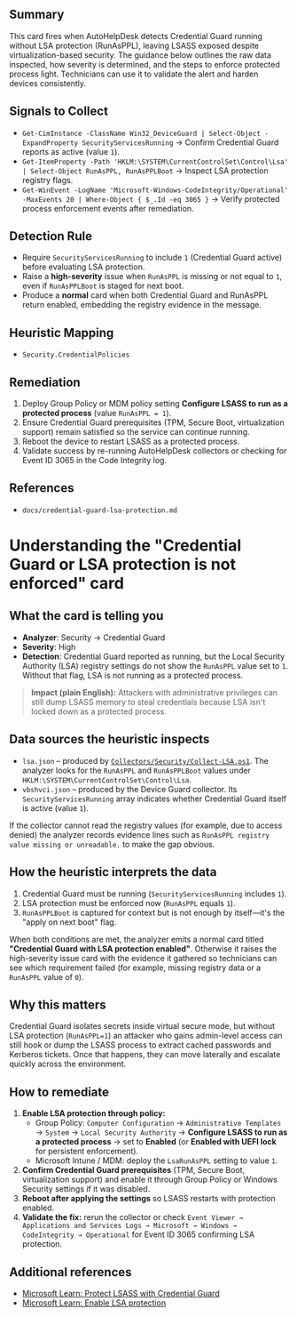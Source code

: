 ## Summary
This card fires when AutoHelpDesk detects Credential Guard running without LSA protection (RunAsPPL), leaving LSASS exposed despite virtualization-based security. The guidance below outlines the raw data inspected, how severity is determined, and the steps to enforce protected process light. Technicians can use it to validate the alert and harden devices consistently.

## Signals to Collect
- `Get-CimInstance -ClassName Win32_DeviceGuard | Select-Object -ExpandProperty SecurityServicesRunning` → Confirm Credential Guard reports as active (value `1`).
- `Get-ItemProperty -Path 'HKLM:\SYSTEM\CurrentControlSet\Control\Lsa' | Select-Object RunAsPPL, RunAsPPLBoot` → Inspect LSA protection registry flags.
- `Get-WinEvent -LogName 'Microsoft-Windows-CodeIntegrity/Operational' -MaxEvents 20 | Where-Object { $_.Id -eq 3065 }` → Verify protected process enforcement events after remediation.

## Detection Rule
- Require `SecurityServicesRunning` to include `1` (Credential Guard active) before evaluating LSA protection.
- Raise a **high-severity** issue when `RunAsPPL` is missing or not equal to `1`, even if `RunAsPPLBoot` is staged for next boot.
- Produce a **normal** card when both Credential Guard and RunAsPPL return enabled, embedding the registry evidence in the message.

## Heuristic Mapping
- `Security.CredentialPolicies`

## Remediation
1. Deploy Group Policy or MDM policy setting **Configure LSASS to run as a protected process** (value `RunAsPPL = 1`).
2. Ensure Credential Guard prerequisites (TPM, Secure Boot, virtualization support) remain satisfied so the service can continue running.
3. Reboot the device to restart LSASS as a protected process.
4. Validate success by re-running AutoHelpDesk collectors or checking for Event ID 3065 in the Code Integrity log.

## References
- `docs/credential-guard-lsa-protection.md`

# Understanding the "Credential Guard or LSA protection is not enforced" card

## What the card is telling you
- **Analyzer**: Security → Credential Guard
- **Severity**: High
- **Detection**: Credential Guard reported as running, but the Local Security Authority (LSA) registry settings do not show the `RunAsPPL` value set to `1`. Without that flag, LSA is not running as a protected process.

> **Impact (plain English):** Attackers with administrative privileges can still dump LSASS memory to steal credentials because LSA isn't locked down as a protected process.

## Data sources the heuristic inspects
- `lsa.json` – produced by [`Collectors/Security/Collect-LSA.ps1`](../Collectors/Security/Collect-LSA.ps1). The analyzer looks for the `RunAsPPL` and `RunAsPPLBoot` values under `HKLM:\SYSTEM\CurrentControlSet\Control\Lsa`.
- `vbshvci.json` – produced by the Device Guard collector. Its `SecurityServicesRunning` array indicates whether Credential Guard itself is active (value `1`).

If the collector cannot read the registry values (for example, due to access denied) the analyzer records evidence lines such as `RunAsPPL registry value missing or unreadable.` to make the gap obvious.

## How the heuristic interprets the data
1. Credential Guard must be running (`SecurityServicesRunning` includes `1`).
2. LSA protection must be enforced now (`RunAsPPL` equals `1`).
3. `RunAsPPLBoot` is captured for context but is not enough by itself—it's the "apply on next boot" flag.

When both conditions are met, the analyzer emits a normal card titled **"Credential Guard with LSA protection enabled"**. Otherwise it raises the high-severity issue card with the evidence it gathered so technicians can see which requirement failed (for example, missing registry data or a `RunAsPPL` value of `0`).

## Why this matters
Credential Guard isolates secrets inside virtual secure mode, but without LSA protection (`RunAsPPL=1`) an attacker who gains admin-level access can still hook or dump the LSASS process to extract cached passwords and Kerberos tickets. Once that happens, they can move laterally and escalate quickly across the environment.

## How to remediate
1. **Enable LSA protection through policy:**
   - Group Policy: `Computer Configuration` → `Administrative Templates` → `System` → `Local Security Authority` → **Configure LSASS to run as a protected process** → set to **Enabled** (or **Enabled with UEFI lock** for persistent enforcement).
   - Microsoft Intune / MDM: deploy the `LsaRunAsPPL` setting to value `1`.
2. **Confirm Credential Guard prerequisites** (TPM, Secure Boot, virtualization support) and enable it through Group Policy or Windows Security settings if it was disabled.
3. **Reboot after applying the settings** so LSASS restarts with protection enabled.
4. **Validate the fix:** rerun the collector or check `Event Viewer → Applications and Services Logs → Microsoft → Windows → CodeIntegrity → Operational` for Event ID 3065 confirming LSA protection.

## Additional references
- [Microsoft Learn: Protect LSASS with Credential Guard](https://learn.microsoft.com/windows/security/identity-protection/credential-guard/credential-guard-manage)
- [Microsoft Learn: Enable LSA protection](https://learn.microsoft.com/windows/security/identity-protection/credential-guard/credential-guard-configure)
